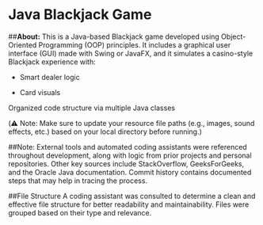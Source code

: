 # Java Blackjack Game
##**About:** This is a Java-based Blackjack game developed using Object-Oriented Programming (OOP) principles. It includes a graphical user interface (GUI) made with Swing or JavaFX, and it simulates a casino-style Blackjack experience with:

- Smart dealer logic

- Card visuals

Organized code structure via multiple Java classes

(⚠️ Note: Make sure to update your resource file paths (e.g., images, sound effects, etc.) based on your local directory before running.)

##Note:
External tools and automated coding assistants were referenced throughout development, along with logic from prior projects and personal repositories. Other key sources include StackOverflow, GeeksForGeeks, and the Oracle Java documentation. Commit history contains documented steps that may help in tracing the process.

##File Structure
A coding assistant was consulted to determine a clean and effective file structure for better readability and maintainability. Files were grouped based on their type and relevance.
